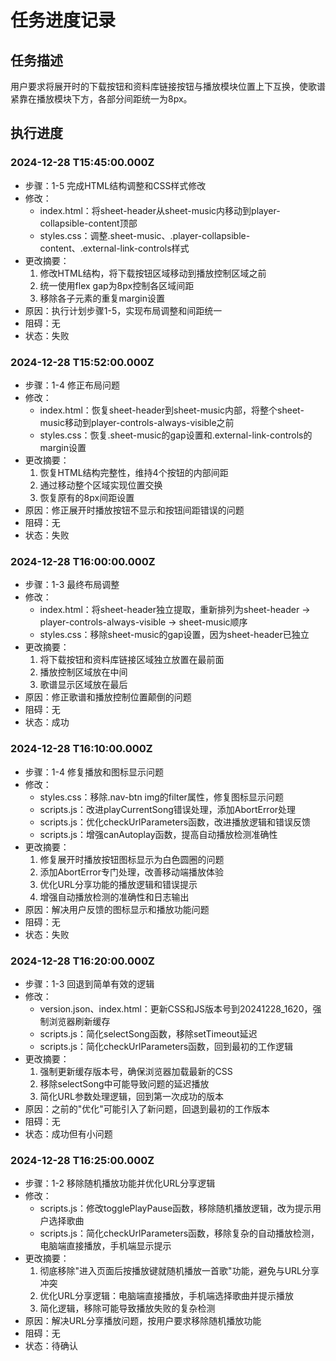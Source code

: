 # 任务进度记录

## 任务描述
用户要求将展开时的下载按钮和资料库链接按钮与播放模块位置上下互换，使歌谱紧靠在播放模块下方，各部分间距统一为8px。

## 执行进度

### 2024-12-28 T15:45:00.000Z
- 步骤：1-5 完成HTML结构调整和CSS样式修改
- 修改：
  - index.html：将sheet-header从sheet-music内移动到player-collapsible-content顶部
  - styles.css：调整.sheet-music、.player-collapsible-content、.external-link-controls样式
- 更改摘要：
  1. 修改HTML结构，将下载按钮区域移动到播放控制区域之前
  2. 统一使用flex gap为8px控制各区域间距
  3. 移除各子元素的重复margin设置
- 原因：执行计划步骤1-5，实现布局调整和间距统一
- 阻碍：无
- 状态：失败

### 2024-12-28 T15:52:00.000Z
- 步骤：1-4 修正布局问题
- 修改：
  - index.html：恢复sheet-header到sheet-music内部，将整个sheet-music移动到player-controls-always-visible之前
  - styles.css：恢复.sheet-music的gap设置和.external-link-controls的margin设置
- 更改摘要：
  1. 恢复HTML结构完整性，维持4个按钮的内部间距
  2. 通过移动整个区域实现位置交换
  3. 恢复原有的8px间距设置
- 原因：修正展开时播放按钮不显示和按钮间距错误的问题
- 阻碍：无
- 状态：失败

### 2024-12-28 T16:00:00.000Z
- 步骤：1-3 最终布局调整
- 修改：
  - index.html：将sheet-header独立提取，重新排列为sheet-header -> player-controls-always-visible -> sheet-music顺序
  - styles.css：移除sheet-music的gap设置，因为sheet-header已独立
- 更改摘要：
  1. 将下载按钮和资料库链接区域独立放置在最前面
  2. 播放控制区域放在中间
  3. 歌谱显示区域放在最后
- 原因：修正歌谱和播放控制位置颠倒的问题
- 阻碍：无
- 状态：成功

### 2024-12-28 T16:10:00.000Z
- 步骤：1-4 修复播放和图标显示问题
- 修改：
  - styles.css：移除.nav-btn img的filter属性，修复图标显示问题
  - scripts.js：改进playCurrentSong错误处理，添加AbortError处理
  - scripts.js：优化checkUrlParameters函数，改进播放逻辑和错误反馈
  - scripts.js：增强canAutoplay函数，提高自动播放检测准确性
- 更改摘要：
  1. 修复展开时播放按钮图标显示为白色圆圈的问题
  2. 添加AbortError专门处理，改善移动端播放体验
  3. 优化URL分享功能的播放逻辑和错误提示
  4. 增强自动播放检测的准确性和日志输出
- 原因：解决用户反馈的图标显示和播放功能问题
- 阻碍：无
- 状态：失败

### 2024-12-28 T16:20:00.000Z
- 步骤：1-3 回退到简单有效的逻辑
- 修改：
  - version.json、index.html：更新CSS和JS版本号到20241228_1620，强制浏览器刷新缓存
  - scripts.js：简化selectSong函数，移除setTimeout延迟
  - scripts.js：简化checkUrlParameters函数，回到最初的工作逻辑
- 更改摘要：
  1. 强制更新缓存版本号，确保浏览器加载最新的CSS
  2. 移除selectSong中可能导致问题的延迟播放
  3. 简化URL参数处理逻辑，回到第一次成功的版本
- 原因：之前的"优化"可能引入了新问题，回退到最初的工作版本
- 阻碍：无
- 状态：成功但有小问题

### 2024-12-28 T16:25:00.000Z
- 步骤：1-2 移除随机播放功能并优化URL分享逻辑
- 修改：
  - scripts.js：修改togglePlayPause函数，移除随机播放逻辑，改为提示用户选择歌曲
  - scripts.js：简化checkUrlParameters函数，移除复杂的自动播放检测，电脑端直接播放，手机端显示提示
- 更改摘要：
  1. 彻底移除"进入页面后按播放键就随机播放一首歌"功能，避免与URL分享冲突
  2. 优化URL分享逻辑：电脑端直接播放，手机端选择歌曲并提示播放
  3. 简化逻辑，移除可能导致播放失败的复杂检测
- 原因：解决URL分享播放问题，按用户要求移除随机播放功能
- 阻碍：无
- 状态：待确认 